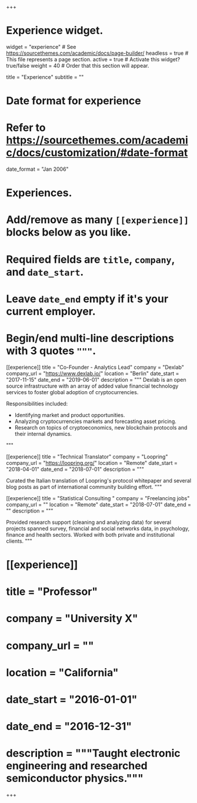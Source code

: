 +++
# Experience widget.
widget = "experience"  # See https://sourcethemes.com/academic/docs/page-builder/
headless = true  # This file represents a page section.
active = true  # Activate this widget? true/false
weight = 40  # Order that this section will appear.

title = "Experience"
subtitle = ""

# Date format for experience
#   Refer to https://sourcethemes.com/academic/docs/customization/#date-format
date_format = "Jan 2006"

# Experiences.
#   Add/remove as many `[[experience]]` blocks below as you like.
#   Required fields are `title`, `company`, and `date_start`.
#   Leave `date_end` empty if it's your current employer.
#   Begin/end multi-line descriptions with 3 quotes `"""`.
[[experience]]
  title = "Co-Founder - Analytics Lead"
  company = "Dexlab"
  company_url = "https://www.dexlab.io/"
  location = "Berlin"
  date_start = "2017-11-15"
  date_end = "2019-06-01"
  description = """
  Dexlab is an open source infrastructure with an array of added value financial technology services to foster global adoption of cryptocurrencies.
  
  Responsibilities included:
  
  * Identifying market and product opportunities.
  * Analyzing cryptocurrencies markets and forecasting asset pricing.
  * Research on topics of cryptoeconomics, new blockchain protocols and their internal dynamics.
  
  """
  
  [[experience]]
  title = "Technical Translator"
  company = "Loopring"
  company_url = "https://loopring.org/"
  location = "Remote"
  date_start = "2018-04-01"
  date_end = "2018-07-01"
  description = """
  
  Curated the Italian translation of Loopring's protocol whitepaper and several blog posts as part of international community building effort.
  """
  
  [[experience]]
  title = "Statistical Consulting "
  company = "Freelancing jobs"
  company_url = ""
  location = "Remote"
  date_start = "2018-07-01"
  date_end = ""
  description = """
  
  
Provided research support (cleaning and analyzing data) for several projects spanned survey, financial and social networks data, in psychology, finance and health sectors. Worked with both private and institutional clients.
  """

# [[experience]]
#  title = "Professor"
#  company = "University X"
#  company_url = ""
#  location = "California"
#  date_start = "2016-01-01"
#  date_end = "2016-12-31"
#  description = """Taught electronic engineering and researched semiconductor physics."""

+++
